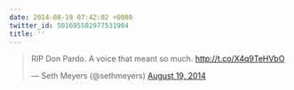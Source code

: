 ```yaml
---
date: 2014-08-19 07:42:02 +0000
twitter_id: 501695582977531904
title: ''
---
```


<blockquote class="twitter-tweet"><p lang="en" dir="ltr">RIP Don Pardo.  A voice that meant so much.  <a href="http://t.co/X4q9TeHVbO">http://t.co/X4q9TeHVbO</a></p>&mdash; Seth Meyers (@sethmeyers) <a href="https://twitter.com/sethmeyers/status/501605730521055232?ref_src=twsrc%5Etfw">August 19, 2014</a></blockquote>
<script async src="https://platform.twitter.com/widgets.js" charset="utf-8"></script>
